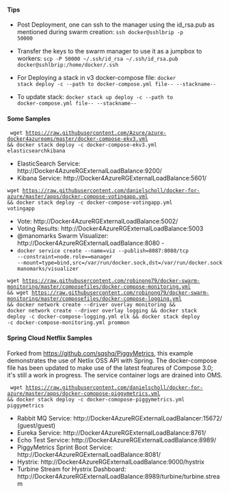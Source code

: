



#### Tips

* Post Deployment, one can ssh to the manager using the id_rsa.pub as mentioned during swarm creation:
 <code>ssh docker@sshlbrip -p 50000</code>


* Transfer the keys to the swarm manager to use it as a jumpbox to workers:
<code>scp -P 50000 ~/.ssh/id_rsa ~/.ssh/id_rsa.pub docker@sshlbrip:/home/docker/.ssh</code>

* For Deploying a stack in v3 docker-compose file:
<code>docker stack deploy -c --path to docker-compose.yml file-- --stackname-- </code>

* To update stack:
<code>docker stack up deploy -c --path to docker-compose.yml file-- --stackname--</code>


#### Some Samples
<code> wget  https://raw.githubusercontent.com/Azure/azure-docker4azureoms/master/docker-compose-ekv3.yml && docker stack deploy -c docker-compose-ekv3.yml elasticsearchkibana </code>

*  ElasticSearch Service: http://Docker4AzureRGExternalLoadBalance:9200/
*  Kibana Service: http://Docker4AzureRGExternalLoadBalance:5601/



<code>wget https://raw.githubusercontent.com/danielscholl/docker-for-azure/master/apps/docker-compose-votingapp.yml && docker stack deploy -c docker-compose-votingapp.yml votingapp</code>

*  Vote: http://Docker4AzureRGExternalLoadBalance:5002/
*  Voting Results: http://Docker4AzureRGExternalLoadBalance:5003
*  @manomarks Swarm Visualizer: http://Docker4AzureRGExternalLoadBalance:8080 -
  * <code>docker service create  --name=viz  --publish=8087:8080/tcp  --constraint=node.role==manager --mount=type=bind,src=/var/run/docker.sock,dst=/var/run/docker.sock  manomarks/visualizer</code>


<code>wget https://raw.githubusercontent.com/robinong79/docker-swarm-monitoring/master/composefiles/docker-compose-monitoring.yml &&  wget https://raw.githubusercontent.com/robinong79/docker-swarm-monitoring/master/composefiles/docker-compose-logging.yml && docker network create --driver overlay monitoring && docker network create --driver overlay logging && docker stack deploy -c docker-compose-logging.yml elk &&  docker stack deploy -c docker-compose-monitoring.yml prommon</code>

#### Spring Cloud Netflix Samples
Forked from https://github.com/sqshq/PiggyMetrics, this example demonstrates the use of Netlix OSS API with Spring. The docker-compose file has been updated to make use of the latest features of Compose 3.0; it's still a work in progress. The service container logs are drained into OMS.

<code> wget https://raw.githubusercontent.com/danielscholl/docker-for-azure/master/apps/docker-comopose-piggymetrics.yml && docker stack deploy -c docker-comopose-piggymetrics.yml piggymetrics </code>

*  Rabbit MQ Service: http://Docker4AzureRGExternalLoadBalancer:15672/ (guest/guest)
*  Eureka Service: http://Docker4AzureRGExternalLoadBalance:8761/
*  Echo Test Service: http://Docker4AzureRGExternalLoadBalance:8989/
*  PiggyMetrics Sprint Boot Service: http://Docker4AzureRGExternalLoadBalance:8081/
*  Hystrix: http://Docker4AzureRGExternalLoadBalance:9000/hystrix
  * Turbine Stream for Hystrix Dashboard: http://Docker4AzureRGExternalLoadBalance:8989/turbine/turbine.stream

